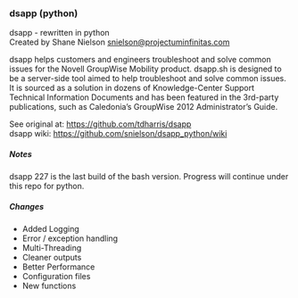 ### dsapp (python)
dsapp - rewritten in python<br />
Created by Shane Nielson <snielson@projectuminfinitas.com><br />

dsapp helps customers and engineers troubleshoot and solve common issues for the Novell GroupWise Mobility product. dsapp.sh is designed to be a server-side tool aimed to help troubleshoot and solve common issues. It is sourced as a solution in dozens of Knowledge-Center Support Technical Information Documents and has been featured in the 3rd-party publications, such as Caledonia’s GroupWise 2012 Administrator’s Guide.

See original at: <https://github.com/tdharris/dsapp><br />
dsapp wiki: <https://github.com/snielson/dsapp_python/wiki>

##### Notes
dsapp 227 is the last build of the bash version. Progress will continue under this repo for python.

##### Changes
* Added Logging
* Error / exception handling
* Multi-Threading
* Cleaner outputs
* Better Performance
* Configuration files
* New functions
